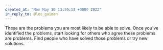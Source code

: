```yaml
---
created_at: "Mon May 30 13:50:13 +0000 2022"
in_reply_to: @leo_guinan
---
```


These are the problems you are most likely to be able to solve. Once you've identified the problems, start looking for others who agree these problems are problems. Find people who have solved those problems or try new solutions.